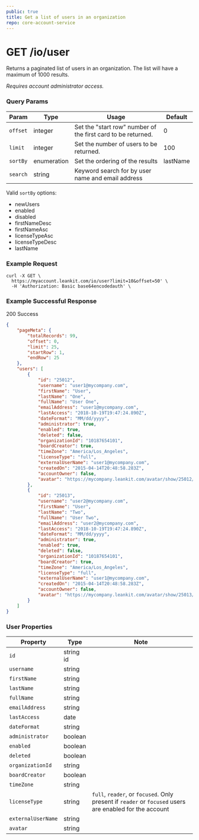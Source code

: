 ```yaml
---
public: true
title: Get a list of users in an organization
repo: core-account-service
---
```

# GET /io/user
Returns a paginated list of users in an organization. The list will have a maximum of 1000 results.

_Requires account administrator access._

### Query Params
|Param|Type|Usage|Default|
|-----|-----|------|-------|
|`offset`|integer|Set the "start row" number of the first card to be returned.|0|
|`limit`|integer|Set the number of users to be returned.|100|
|`sortBy`|enumeration|Set the ordering of the results|lastName|
|`search`|string|Keyword search for by user name and email address||

Valid `sortBy` options:
* newUsers
* enabled
* disabled
* firstNameDesc
* firstNameAsc
* licenseTypeAsc
* licenseTypeDesc
* lastName

### Example Request
```shell
curl -X GET \
  https://myaccount.leankit.com/io/user?limit=10&offset=50' \
  -H 'Authorization: Basic base64encodedauth' \
```

### Example Successful Response

200 Success

```json
{
    "pageMeta": {
        "totalRecords": 99,
        "offset": 0,
        "limit": 25,
        "startRow": 1,
        "endRow": 25
    },
    "users": [
        {
            "id": "25012",
            "username": "user1@mycompany.com",
            "firstName": "User",
            "lastName": "One",
            "fullName": "User One",
            "emailAddress": "user1@mycompany.com",
            "lastAccess": "2018-10-19T19:47:24.890Z",
            "dateFormat": "MM/dd/yyyy",
            "administrator": true,
            "enabled": true,
            "deleted": false,
            "organizationId": "10187654101",
            "boardCreator": true,
            "timeZone": "America/Los_Angeles",
            "licenseType": "full",
            "externalUserName": "user1@mycompany.com",
            "createdOn": "2015-04-14T20:48:58.283Z",
            "accountOwner": false,
            "avatar": "https://mycompany.leankit.com/avatar/show/25012/?s=25"
        },
        {
            "id": "25013",
            "username": "user2@mycompany.com",
            "firstName": "User",
            "lastName": "Two",
            "fullName": "User Two",
            "emailAddress": "user2@mycompany.com",
            "lastAccess": "2018-10-19T19:47:24.890Z",
            "dateFormat": "MM/dd/yyyy",
            "administrator": true,
            "enabled": true,
            "deleted": false,
            "organizationId": "10187654101",
            "boardCreator": true,
            "timeZone": "America/Los_Angeles",
            "licenseType": "full",
            "externalUserName": "user1@mycompany.com",
            "createdOn": "2015-04-14T20:48:58.283Z",
            "accountOwner": false,
            "avatar": "https://mycompany.leankit.com/avatar/show/25013/?s=25"
        }
    ]
}
```

### User Properties
|Property|Type|Note|
|--------|----|----|
|`id`|string id||
|`username`|string||
|`firstName`|string||
|`lastName`|string||
|`fullName`|string||
|`emailAddress`|string||
|`lastAccess`|date||
|`dateFormat`|string||
|`administrator`|boolean||
|`enabled`|boolean||
|`deleted`|boolean||
|`organizationId`|string||
|`boardCreator`|boolean||
|`timeZone`|string||
|`licenseType`|string|`full`, `reader`, or `focused`. Only present if `reader` or `focused` users are enabled for the account|
|`externalUserName`|string||
|`avatar`|string||
